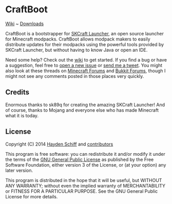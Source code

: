# CraftBoot

[Wiki](//github.com/oxguy3/craftboot/wiki) ~ [Downloads](//github.com/oxguy3/craftboot/releases)

CraftBoot is a bootstrapper for [SKCraft Launcher](https://github.com/skcraft/launcher), an open source launcher for Minecraft modpacks. CraftBoot allows modpack makers to easily distribute updates for their modpacks using the powerful tools provided by SKCraft Launcher, but without having to know Java or open an IDE.

Need some help? Check out the [wiki](//github.com/oxguy3/craftboot/wiki) to get started. If you find a bug or have a suggestion, feel free to [open a new issue](//github.com/oxguy3/craftboot/issues) or [send me a tweet](//twitter.com/NyanAttack). You might also look at these threads on [Minecraft Forums](http://www.minecraftforum.net/topic/2532463-) and [Bukkit Forums](http://forums.bukkit.org/threads/251705/), though I might not see any comments posted in those places very quickly.


## Credits

Enormous thanks to sk89q for creating the amazing SKCraft Launcher! And of course, thanks to Mojang and everyone else who has made Minecraft what it is today.


## License

Copyright (C) 2014 [Hayden Schiff](//oxguy3.github.io) and [contributors](//github.com/oxguy3/craftboot/graphs/contributors)

This program is free software: you can redistribute it and/or modify it under the terms of the [GNU General Public License](http://www.gnu.org/licenses/gpl.html) as published by the Free Software Foundation, either version 3 of the License, or (at your option) any later version.

This program is distributed in the hope that it will be useful, but WITHOUT ANY WARRANTY; without even the implied warranty of MERCHANTABILITY or FITNESS FOR A PARTICULAR PURPOSE. See the GNU General Public License for more details.
